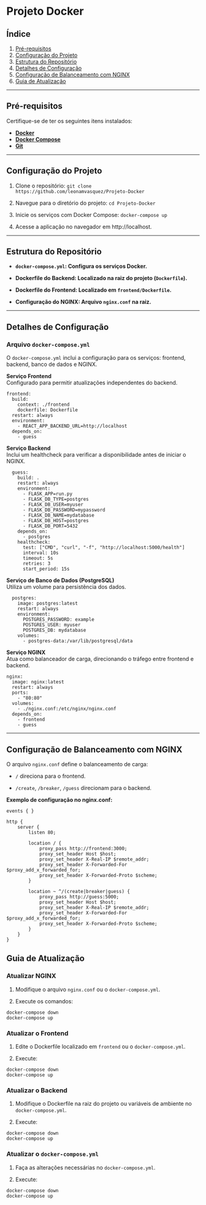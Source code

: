 # Projeto Docker

## Índice
1. [Pré-requisitos](#pré-requisitos)
2. [Configuração do Projeto](#configuração-do-projeto)
3. [Estrutura do Repositório](#estrutura-do-repositório)
4. [Detalhes de Configuração](#detalhes-de-configuração)
5. [Configuração de Balanceamento com NGINX](#configuração-de-balanceamento-com-nginx)
6. [Guia de Atualização](#guia-de-atualização)

---

## **Pré-requisitos**
Certifique-se de ter os seguintes itens instalados:
- **[Docker](https://docs.docker.com/engine/install/)**
- **[Docker Compose](https://docs.docker.com/compose/install/)**
- **[Git](https://git-scm.com/book/en/v2/Getting-Started-Installing-Git)**

---

## **Configuração do Projeto**

1. Clone o repositório:
   ``git clone https://github.com/leonamvasquez/Projeto-Docker``

2. Navegue para o diretório do projeto:
  ``cd Projeto-Docker``

3. Inicie os serviços com Docker Compose:
``docker-compose up``

4. Acesse a aplicação no navegador em http://localhost.

---

## **Estrutura do Repositório**

* **``docker-compose.yml``: Configura os serviços Docker.**

* **Dockerfile do Backend: Localizado na raiz do projeto (``Dockerfile``).**

* **Dockerfile do Frontend: Localizado em ``frontend/Dockerfile``.**

* **Configuração do NGINX: Arquivo ``nginx.conf`` na raiz.**

---

## **Detalhes de Configuração**

### Arquivo ``docker-compose.yml``

O ``docker-compose.yml`` inclui a configuração para os serviços: frontend, backend, banco de dados e NGINX.


**Serviço Frontend** <br>
Configurado para permitir atualizações independentes do backend.
````
frontend:
  build:
    context: ./frontend
    dockerfile: Dockerfile
  restart: always
  environment:
    - REACT_APP_BACKEND_URL=http://localhost
  depends_on:
    - guess
````

**Serviço Backend** <br>
Inclui um healthcheck para verificar a disponibilidade antes de iniciar o NGINX.
````
  guess:
    build: .
    restart: always
    environment:
      - FLASK_APP=run.py
      - FLASK_DB_TYPE=postgres
      - FLASK_DB_USER=myuser
      - FLASK_DB_PASSWORD=mypassword
      - FLASK_DB_NAME=mydatabase
      - FLASK_DB_HOST=postgres
      - FLASK_DB_PORT=5432
    depends_on:
      - postgres
    healthcheck:
      test: ["CMD", "curl", "-f", "http://localhost:5000/health"]
      interval: 10s
      timeout: 5s
      retries: 3
      start_period: 15s      
````

**Serviço de Banco de Dados (PostgreSQL)** <br>
Utiliza um volume para persistência dos dados.
````
  postgres:
    image: postgres:latest
    restart: always
    environment:
      POSTGRES_PASSWORD: example
      POSTGRES_USER: myuser
      POSTGRES_DB: mydatabase
    volumes:
      - postgres-data:/var/lib/postgresql/data

````
**Serviço NGINX** <br>
Atua como balanceador de carga, direcionando o tráfego entre frontend e backend.
````
nginx:
  image: nginx:latest
  restart: always
  ports:
    - "80:80"
  volumes:
    - ./nginx.conf:/etc/nginx/nginx.conf
  depends_on:
    - frontend
    - guess
````

---

## **Configuração de Balanceamento com NGINX**

O arquivo ``nginx.conf`` define o balanceamento de carga:

* ``/`` direciona para o frontend.

* ``/create``, ``/breaker``, ``/guess`` direcionam para o backend.

**Exemplo de configuração no nginx.conf:**

````
events { }

http {
    server {
        listen 80;

        location / {
            proxy_pass http://frontend:3000;
            proxy_set_header Host $host;
            proxy_set_header X-Real-IP $remote_addr;
            proxy_set_header X-Forwarded-For $proxy_add_x_forwarded_for;
            proxy_set_header X-Forwarded-Proto $scheme;
        }

        location ~ ^/(create|breaker|guess) {
            proxy_pass http://guess:5000;
            proxy_set_header Host $host;
            proxy_set_header X-Real-IP $remote_addr;
            proxy_set_header X-Forwarded-For $proxy_add_x_forwarded_for;
            proxy_set_header X-Forwarded-Proto $scheme;
        }
    }
}
````
## **Guia de Atualização**

### **Atualizar NGINX**

1. Modifique o arquivo ``nginx.conf`` ou o ``docker-compose.yml``.

2. Execute os comandos:
````
docker-compose down
docker-compose up
````

### **Atualizar o Frontend**

1. Edite o Dockerfile localizado em ``frontend`` ou o ``docker-compose.yml``.

2. Execute:
````
docker-compose down
docker-compose up
````

### **Atualizar o Backend**

1. Modifique o Dockerfile na raiz do projeto ou variáveis de ambiente no ``docker-compose.yml``.

2. Execute:
````
docker-compose down
docker-compose up
````

### **Atualizar o ``docker-compose.yml``**

1. Faça as alterações necessárias no ``docker-compose.yml``.

2. Execute:
````
docker-compose down
docker-compose up
````
